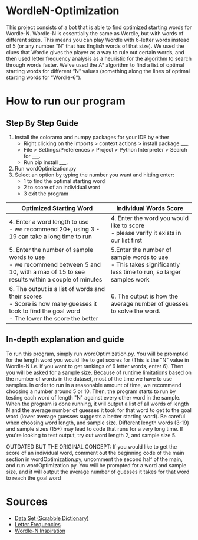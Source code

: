 # WordleN-Optimization
This project consists of a bot that is able to find optimized starting words for Wordle-N. Wordle-N is essentially the same as Wordle, but with words of different sizes. This means you can play Wordle with 6-letter words instead of 5 (or any number “N” that has English words of that size). We used the clues that Wordle gives the player as a way to rule out certain words, and then used letter frequency analysis as a heuristic for the algorithm to search through words faster. We’ve used the A* algorithm to find a list of optimal starting words for different “N” values (something along the lines of optimal starting words for “Wordle-6”).

# How to run our program
## Step By Step Guide
1. Install the colorama and numpy packages for your IDE by either
   * Right clicking on the imports > context actions > install package ___.
   * File > Settings/Preferences > Project > Python Interpreter > Search for ___.
   * Run pip install ___.
2. Run wordOptimization.py
3. Select an option by typing the number you want and hitting enter:
   - 1 to find the optimal starting word
   - 2 to score of an individual word
   - 3 exit the program
   
| Optimized Starting Word | Individual Words Score   |
|-------------------------|--------------------------|
| 4. Enter a word length to use <br> - we recommend 20+, using 3 - 19 can take a long time to run |4. Enter the word you would like to score <br> - please verify it exists in our list first|
| 5. Enter the number of sample words to use <br> - we recommend between 5 and 10, with a max of 15 to see results within a couple of minutes | 5.Enter the number of sample words to use <br> - This takes significantly less time to run, so larger samples work |
| 6. The output is a list of words and their scores <br> - Score is how many guesses it took to find the goal word <br> - The lower the score the better| 6. The output is how the average number of guesses to solve the word.


## In-depth explanation and guide
To run this program, simply run wordOptimization.py. You will be prompted for the length word you would like to get scores for (This is the "N" value in Wordle-N i.e. if you want to get rankings of 6 letter words, enter 6). Then you will be asked for a sample size. Because of runtime limitations based on the number of words in the dataset, most of the time we have to use samples. In order to run in a reasonable amount of time, we recommend choosing a number around 5 or 10. Then, the program starts to run by testing each word of length "N" against every other word in the sample. When the program is done running, it will output a list of all words of length N and the average number of guesses it took for that word to get to the goal word (lower average guesses suggests a better starting word). Be careful when choosing word length, and sample size. Different length words (3-19) and sample sizes (15+) may lead to code that runs for a very long time. If you're looking to test output, try out word length 2, and sample size 5.

OUTDATED BUT THE ORIGINAL CONCEPT: If you would like to get the score of an individual word, comment out the beginning code of the main section in wordOptimization.py, uncomment the second half of the main, and run wordOptimization.py. You will be prompted for a word and sample size, and it will output the average number of guesses it takes for that word to reach the goal word

# Sources
- [Data Set (Scrabble Dictionary)](https://figshare.com/articles/dataset/Enable_Scrabble_Dictionary/7492499/2)
- [Letter Frequencies](https://www3.nd.edu/~busiforc/handouts/cryptography/letterfrequencies.html)
- [Wordle-N Inspiration](https://zlee1.github.io/wordle.html)
